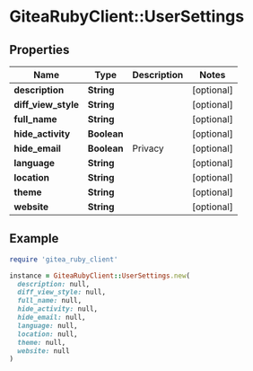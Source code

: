 # GiteaRubyClient::UserSettings

## Properties

| Name | Type | Description | Notes |
| ---- | ---- | ----------- | ----- |
| **description** | **String** |  | [optional] |
| **diff_view_style** | **String** |  | [optional] |
| **full_name** | **String** |  | [optional] |
| **hide_activity** | **Boolean** |  | [optional] |
| **hide_email** | **Boolean** | Privacy | [optional] |
| **language** | **String** |  | [optional] |
| **location** | **String** |  | [optional] |
| **theme** | **String** |  | [optional] |
| **website** | **String** |  | [optional] |

## Example

```ruby
require 'gitea_ruby_client'

instance = GiteaRubyClient::UserSettings.new(
  description: null,
  diff_view_style: null,
  full_name: null,
  hide_activity: null,
  hide_email: null,
  language: null,
  location: null,
  theme: null,
  website: null
)
```

